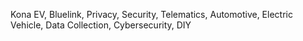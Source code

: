 Kona EV, Bluelink, Privacy, Security, Telematics, Automotive, Electric Vehicle, Data Collection, Cybersecurity, DIY

